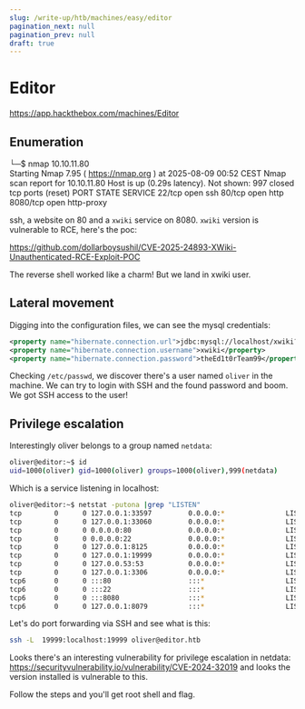 ```yaml
---
slug: /write-up/htb/machines/easy/editor
pagination_next: null
pagination_prev: null
draft: true
---
```

# Editor

https://app.hackthebox.com/machines/Editor

## Enumeration

└─$ nmap 10.10.11.80    
Starting Nmap 7.95 ( https://nmap.org ) at 2025-08-09 00:52 CEST
Nmap scan report for 10.10.11.80
Host is up (0.29s latency).
Not shown: 997 closed tcp ports (reset)
PORT     STATE SERVICE
22/tcp   open  ssh
80/tcp   open  http
8080/tcp open  http-proxy

ssh, a website on 80 and a `xwiki` service on 8080. `xwiki` version is vulnerable to RCE, here's the poc:

https://github.com/dollarboysushil/CVE-2025-24893-XWiki-Unauthenticated-RCE-Exploit-POC

The reverse shell worked like a charm! But we land in xwiki user.

## Lateral movement

Digging into the configuration files, we can see the mysql credentials:

```xml
<property name="hibernate.connection.url">jdbc:mysql://localhost/xwiki?useSSL=false&connectionTimeZone=LOCAL&allowPublicKeyRetrieval=true</property>
<property name="hibernate.connection.username">xwiki</property>
<property name="hibernate.connection.password">theEd1t0rTeam99</property>
```

Checking `/etc/passwd`, we discover there's a user named `oliver` in the machine. We can try to login with SSH and the found password and boom. We got SSH access to the user!

## Privilege escalation

Interestingly oliver belongs to a group named `netdata`:

```bash
oliver@editor:~$ id
uid=1000(oliver) gid=1000(oliver) groups=1000(oliver),999(netdata)
```

Which is a service listening in localhost:

```bash
oliver@editor:~$ netstat -putona |grep "LISTEN"
tcp        0      0 127.0.0.1:33597         0.0.0.0:*               LISTEN      -                    off (0.00/0/0)
tcp        0      0 127.0.0.1:33060         0.0.0.0:*               LISTEN      -                    off (0.00/0/0)
tcp        0      0 0.0.0.0:80              0.0.0.0:*               LISTEN      -                    off (0.00/0/0)
tcp        0      0 0.0.0.0:22              0.0.0.0:*               LISTEN      -                    off (0.00/0/0)
tcp        0      0 127.0.0.1:8125          0.0.0.0:*               LISTEN      -                    off (0.00/0/0)
tcp        0      0 127.0.0.1:19999         0.0.0.0:*               LISTEN      -                    off (0.00/0/0)
tcp        0      0 127.0.0.53:53           0.0.0.0:*               LISTEN      -                    off (0.00/0/0)
tcp        0      0 127.0.0.1:3306          0.0.0.0:*               LISTEN      -                    off (0.00/0/0)
tcp6       0      0 :::80                   :::*                    LISTEN      -                    off (0.00/0/0)
tcp6       0      0 :::22                   :::*                    LISTEN      -                    off (0.00/0/0)
tcp6       0      0 :::8080                 :::*                    LISTEN      -                    off (0.00/0/0)
tcp6       0      0 127.0.0.1:8079          :::*                    LISTEN      -                    off (0.00/0/0)
```

Let's do port forwarding via SSH and see what is this:

```bash
ssh -L  19999:localhost:19999 oliver@editor.htb
```

Looks there's an interesting vulnerability for privilege escalation in netdata: https://securityvulnerability.io/vulnerability/CVE-2024-32019 and looks the version installed is vulnerable to this.

Follow the steps and you'll get root shell and flag.